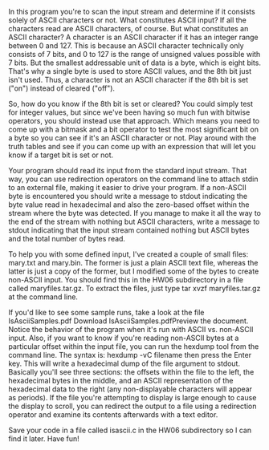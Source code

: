 In this program you're to scan the input stream and determine if it consists solely of ASCII characters or not. What constitutes ASCII input? If all the characters read are ASCII characters, of course. But what constitutes an ASCII character? A character is an ASCII character if it has an integer range between 0 and 127. This is because an ASCII character technically only consists of 7 bits, and 0 to 127 is the range of unsigned values possible with 7 bits. But the smallest addressable unit of data is a byte, which is eight bits. That's why a single byte is used to store ASCII values, and the 8th bit just isn't used. Thus, a character is not an ASCII character if the 8th bit is set ("on") instead of cleared ("off").

So, how do you know if the 8th bit is set or cleared? You could simply test for integer values, but since we've been having so much fun with bitwise operators, you should instead use that approach. Which means you need to come up with a bitmask and a bit operator to test the most significant bit on a byte so you can see if it's an ASCII character or not. Play around with the truth tables and see if you can come up with an expression that will let you know if a target bit is set or not.

Your program should read its input from the standard input stream. That way, you can use redirection operators on the command line to attach stdin to an external file, making it easier to drive your program. If a non-ASCII byte is encountered you should write a message to stdout indicating the byte value read in hexadecimal and also the zero-based offset within the stream where the byte was detected. If you manage to make it all the way to the end of the stream with nothing but ASCII characters, write a message to stdout indicating that the input stream contained nothing but ASCII bytes and the total number of bytes read.

To help you with some defined input, I've created a couple of small files: mary.txt and mary.bin. The former is just a plain ASCII text file, whereas the latter is just a copy of the former, but I modified some of the bytes to create non-ASCII input. You should find this in the HW06 subdirectory in a file called maryfiles.tar.gz. To extract the files, just type tar xvzf maryfiles.tar.gz at the command line.

If you'd like to see some sample runs, take a look at the file IsAsciiSamples.pdf Download IsAsciiSamples.pdfPreview the document. Notice the behavior of the program when it's run with ASCII vs. non-ASCII input. Also, if you want to know if you're reading non-ASCII bytes at a particular offset within the input file, you can run the hexdump tool from the command line. The syntax is: hexdump -vC filename then press the Enter key. This will write a hexadecimal dump of the file argument to stdout. Basically you'll see three sections: the offsets within the file to the left, the hexadecimal bytes in the middle, and an ASCII representation of the hexadecimal data to the right (any non-displayable characters will appear as periods). If the file you're attempting to display is large enough to cause the display to scroll, you can redirect the output to a file using a redirection operator and examine its contents afterwards with a text editor.

Save your code in a file called isascii.c in the HW06 subdirectory so I can find it later. Have fun!

